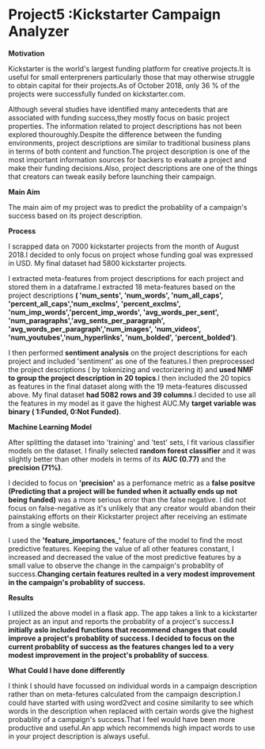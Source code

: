 # Project5 :**Kickstarter Campaign Analyzer**

**Motivation**

Kickstarter is the world's largest funding platform for creative projects.It is useful for small enterpreners particularly those that may otherwise struggle to obtain capital for their projects.As of October 2018, only 36 % of the projects were successfully funded on kickstarter.com.

Although several studies have identified many antecedents that are associated with funding success,they mostly focus on basic project properties. The information related to project descriptions has not been explored thouroughly.Despite the difference between the funding environments, project descriptions are similar to traditional business plans in terms of both content and function.The project description is one of the most important information sources for backers to evaluate a project and make their funding decisions.Also, project descriptions are one of the things that creators can tweak easily before launching their campaign.

**Main Aim**

The main aim of my project was to predict the probablity  of a campaign's success based on its project description.

**Process**

I scrapped data on 7000 kickstarter projects from the month of August 2018.I decided to only focus on project whose funding goal was expressed in USD. My final dataset had 5800 kickstarter projects.

I extracted meta-features from project descriptions for each project and stored them in a dataframe.I  extracted 18 meta-features based on the project descriptions **( 'num_sents', 'num_words', 'num_all_caps', 'percent_all_caps','num_exclms', 'percent_exclms', 'num_imp_words','percent_imp_words', 'avg_words_per_sent', 'num_paragraphs','avg_sents_per_paragraph', 'avg_words_per_paragraph','num_images', 'num_videos', 'num_youtubes','num_hyperlinks', 'num_bolded', 'percent_bolded')**.

I then performed **sentiment analysis** on the project descriptions for each project and included 'sentiment' as one of the features.I then preprocessed the project descriptions ( by tokenizing and  vectorizering it)  and **used NMF to group the project description in 20 topics**.I then included the 20 topics as features in the final dataset along with the 19 meta-features discussed above. My final dataset **had 5082 rows and 39 columns**.I decided to use all the features in my model as it gave the highest AUC.My **target variable was binary ( 1:Funded, 0:Not Funded)**.


**Machine Learning Model**

After splitting the dataset into 'training' and 'test' sets, I fit various classifier models on the dataset. I finally selected **random forest classifier** and it was slightly better than other models in terms of its **AUC (0.77)**
and the **precision (71%)**.
 
 I decided to focus on **'precision'** as a perfomance metric as a **false positve (Predicting that a project will be funded when it actually ends up not being funded)** was a more serious error than the false negative. I did not focus on false-negative as it's unlikely that any creator would abandon their painstaking efforts on their Kickstarter project after receiving an estimate from a single website.

I used the **'feature_importances_'** feature of the model to find the most predictive features. Keeping the value of all other features constant, I  increased and decreased the value of the most predictive features by a small value to observe the change in the campaign's probablity of success.**Changing certain features reulted in a very modest improvement in the campaign's probablity of success.**

**Results**

I utilized the above model in a flask app. The app takes a link to a kickstarter project as an input and reports the probablity of a project's success.**I initially aslo included functions that recommend changes that could improve a project's probablity of success. I decided to focus on the current probablity of success as the features changes led to a very modest improvement in the project's probablity of success**.


**What Could I have done differently**

I think I should have focussed on individual words in a campaign description rather than on meta-fetures calculated from the campaign description.I could have started with using word2vect and cosine similarity to see which words in the description when replaced with certain words give the highest probablity of a campaign's success.That I feel would have been more productive and useful.An app which recommends high impact words to use in your project description is always useful.







